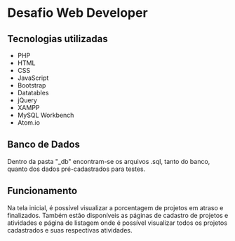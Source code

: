 # Desafio Web Developer

<h2>Tecnologias utilizadas</h2>
<ul>
  <li>PHP</li>
  <li>HTML</li>
  <li>CSS</li>
  <li>JavaScript</li>
  <li>Bootstrap</li>
  <li>Datatables</li>
  <li>jQuery</li>
  <li>XAMPP</li>
  <li>MySQL Workbench</li>
  <li>Atom.io</li>
</ul>

<h2>Banco de Dados</h2>
<p>Dentro da pasta "_db" encontram-se os arquivos .sql, tanto do banco, quanto dos dados pré-cadastrados para testes.</p>

<h2>Funcionamento</h2>
<p>Na tela inicial, é possível visualizar a porcentagem de projetos em atraso e finalizados. Também estão disponíveis as páginas de cadastro de projetos e atividades e página de listagem onde é possível visualizar todos os projetos cadastrados e suas respectivas atividades.</p>

